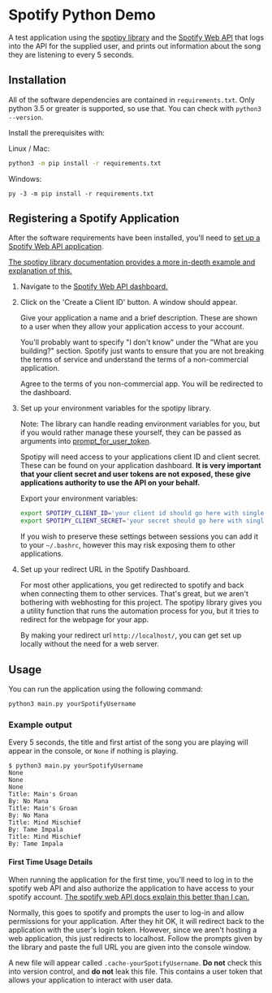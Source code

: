 # Spotify Python Demo

A test application using the [spotipy library][spotipy-lib] and the [Spotify Web API][spotify-web-api] 
that logs into the API for the supplied user, and prints out information about the song they are listening to
every 5 seconds.

## Installation

All of the software dependencies are contained in `requirements.txt`. Only python 3.5 or greater
is supported, so use that. You can check with `python3 --version`.

Install the prerequisites with:

Linux / Mac:

```bash
python3 -m pip install -r requirements.txt 
```

Windows:

```
py -3 -m pip install -r requirements.txt
```

## Registering a Spotify Application

After the software requirements have been installed, 
you'll need to [set up a Spotify Web API application][spotify-web-api-setup].

[The spotipy library documentation provides a more in-depth example and explanation of this.][spotipy-lib-docs-getting-started]

1. Navigate to the [Spotify Web API dashboard.][spotify-web-api-setup]
2. Click on the 'Create a Client ID' button. A window should appear.
   
   Give your application a name and a brief description. These are shown to a user when they allow your application
   access to your account.
   
   You'll probably want to specify "I don't know" under the "What are you building?" section. Spotify just wants
   to ensure that you are not breaking the terms of service and understand the terms of a non-commercial application.
   
   Agree to the terms of you non-commercial app. You will be redirected to the dashboard.
   
3. Set up your environment variables for the spotipy library.
   
   Note: The library can handle reading environment variables for you, but if you would rather manage these
   yourself, they can be passed as arguments into [prompt_for_user_token][spotipy-prompt-user-token].
   
   Spotipy will need access to your applications client ID and client secret. These can be found on your
   application dashboard. **It is very important that your client secret and user tokens are not exposed, these
   give applications authority to use the API on your behalf.**
   
   Export your environment variables:
   
   ```bash
   export SPOTIPY_CLIENT_ID='your client id should go here with single quotes'
   export SPOTIPY_CLIENT_SECRET='your secret should go here with single quotes'
   ```
   
   If you wish to preserve these settings between sessions you can add it to your `~/.bashrc`, however
   this may risk exposing them to other applications.

4. Set up your redirect URL in the Spotify Dashboard.

   For most other applications, you get redirected to spotify and back when connecting them to other services.
   That's great, but we aren't bothering with webhosting for this project. The spotipy library gives you a utility
   function that runs the automation process for you, but it tries to redirect for the webpage for your app.

   By making your redirect url `http://localhost/`, you can get set up locally without the need for a web server.
   
## Usage

You can run the application using the following command:

```bash
python3 main.py yourSpotifyUsername
```

### Example output

Every 5 seconds, the title and first artist of the song you are playing will appear in the console, or `None` if
nothing is playing.

```
$ python3 main.py yourSpotifyUsername
None
None
None
Title: Main's Groan
By: No Mana
Title: Main's Groan
By: No Mana
Title: Mind Mischief
By: Tame Impala
Title: Mind Mischief
By: Tame Impala
```

#### First Time Usage Details

When running the application for the first time, you'll need to log in to the spotify web API and also authorize
the application to have access to your spotify account. [The spotify web API docs explain this better than I can.][spotify-web-auth-guide]

Normally, this goes to spotify and prompts the user to log-in and allow permissions for your application. After they 
hit OK, it will redirect back to the application with the user's login token. However, since we aren't hosting a web
application, this just redirects to localhost. Follow the prompts given by the library and paste the full URL you are
given into the console window. 

A new file will appear called `.cache-yourSpotifyUsername`. **Do not** check this into version control, and **do not** 
leak this file. This contains a user token that allows your application to interact with user data.

[spotipy-lib]: https://github.com/plamere/spotipy
[spotipy-lib-docs-getting-started]: http://spotipy.readthedocs.io/en/latest/#installation
[spotipy-prompt-user-token]: http://spotipy.readthedocs.io/en/latest/#spotipy.util.prompt_for_user_token
[spotify-web-api]: https://developer.spotify.com/web-api/
[spotify-web-api-setup]: https://beta.developer.spotify.com/dashboard/applications
[spotify-web-auth-guide]: https://beta.developer.spotify.com/documentation/general/guides/authorization-guide/
